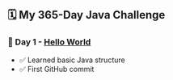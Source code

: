 ## 🗓️ My 365-Day Java Challenge

### 📅 Day 1 - [Hello World](Day01/HelloWorld.java)
- ✅ Learned basic Java structure
- ✅ First GitHub commit
